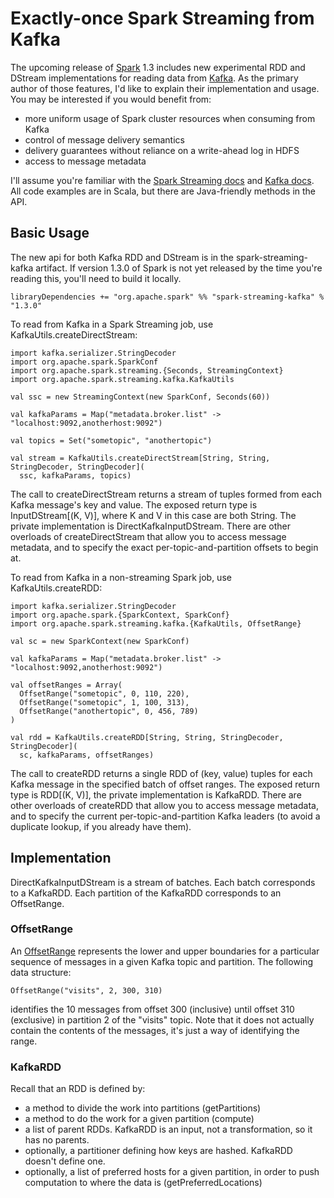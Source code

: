 # Exactly-once Spark Streaming from Kafka

The upcoming release of [Spark](http://spark.apache.org) 1.3 includes new experimental RDD and DStream implementations for reading data from [Kafka](http://kafka.apache.org).  As the primary author of those features, I'd like to explain their implementation and usage.  You may be interested if you would benefit from:

* more uniform usage of Spark cluster resources when consuming from Kafka
* control of message delivery semantics
* delivery guarantees without reliance on a write-ahead log in HDFS
* access to message metadata

I'll assume you're familiar with the [Spark Streaming docs](http://spark.apache.org/docs/latest/streaming-programming-guide.html) and [Kafka docs](http://kafka.apache.org/documentation.html).  All code examples are in Scala, but there are Java-friendly methods in the API.

## Basic Usage

The new api for both Kafka RDD and DStream is in the spark-streaming-kafka artifact.  If version 1.3.0 of Spark is not yet released by the time you're reading this, you'll need to build it locally.

    libraryDependencies += "org.apache.spark" %% "spark-streaming-kafka" % "1.3.0"

To read from Kafka in a Spark Streaming job, use KafkaUtils.createDirectStream:

    import kafka.serializer.StringDecoder
    import org.apache.spark.SparkConf
    import org.apache.spark.streaming.{Seconds, StreamingContext}
    import org.apache.spark.streaming.kafka.KafkaUtils

    val ssc = new StreamingContext(new SparkConf, Seconds(60))

    val kafkaParams = Map("metadata.broker.list" -> "localhost:9092,anotherhost:9092")

    val topics = Set("sometopic", "anothertopic")

    val stream = KafkaUtils.createDirectStream[String, String, StringDecoder, StringDecoder](
      ssc, kafkaParams, topics)


The call to createDirectStream returns a stream of tuples formed from each Kafka message's key and value.  The exposed return type is InputDStream[(K, V)], where K and V in this case are both String.  The private implementation is DirectKafkaInputDStream.  There are other overloads of createDirectStream that allow you to access message metadata, and to specify the exact per-topic-and-partition offsets to begin at.

To read from Kafka in a non-streaming Spark job, use KafkaUtils.createRDD:

    import kafka.serializer.StringDecoder
    import org.apache.spark.{SparkContext, SparkConf}
    import org.apache.spark.streaming.kafka.{KafkaUtils, OffsetRange}

    val sc = new SparkContext(new SparkConf)

    val kafkaParams = Map("metadata.broker.list" -> "localhost:9092,anotherhost:9092")

    val offsetRanges = Array(
      OffsetRange("sometopic", 0, 110, 220),
      OffsetRange("sometopic", 1, 100, 313),
      OffsetRange("anothertopic", 0, 456, 789)
    )

    val rdd = KafkaUtils.createRDD[String, String, StringDecoder, StringDecoder](
      sc, kafkaParams, offsetRanges)

The call to createRDD returns a single RDD of (key, value) tuples for each Kafka message in the specified batch of offset ranges.  The exposed return type is RDD[(K, V)], the private implementation is KafkaRDD.  There are other overloads of createRDD that allow you to access message metadata, and to specify the current per-topic-and-partition Kafka leaders (to avoid a duplicate lookup, if you already have them).

## Implementation

DirectKafkaInputDStream is a stream of batches.  Each batch corresponds to a KafkaRDD.  Each partition of the KafkaRDD corresponds to an OffsetRange.

### OffsetRange

An [OffsetRange](https://github.com/apache/spark/blob/v1.3.0-rc1/external/kafka/src/main/scala/org/apache/spark/streaming/kafka/OffsetRange.scala) represents the lower and upper boundaries for a particular sequence of messages in a given Kafka topic and partition.  The following data structure:

    OffsetRange("visits", 2, 300, 310)

identifies the 10 messages from offset 300 (inclusive) until offset 310 (exclusive) in partition 2 of the "visits" topic.  Note that it does not actually contain the contents of the messages, it's just a way of identifying the range.


### KafkaRDD

Recall that an RDD is defined by:

* a method to divide the work into partitions (getPartitions)
* a method to do the work for a given partition (compute)
* a list of parent RDDs.  KafkaRDD is an input, not a transformation, so it has no parents.
* optionally, a partitioner defining how keys are hashed.  KafkaRDD doesn't define one.
* optionally, a list of preferred hosts for a given partition, in order to push computation to where the data is (getPreferredLocations)

